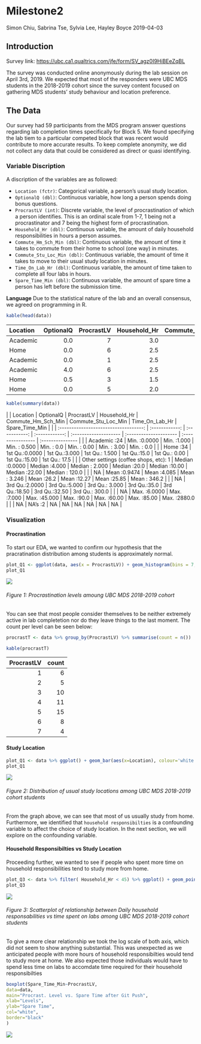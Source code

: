 Milestone2
================
Simon Chiu, Sabrina Tse, Sylvia Lee, Hayley Boyce
2019-04-03

## Introduction

Survey link: <https://ubc.ca1.qualtrics.com/jfe/form/SV_agz0I9HiBEeZqBL>

The survey was conducted online anonymously during the lab session on
April 3rd, 2019. We expected that most of the responders were UBC MDS
students in the 2018-2019 cohort since the survey content focused on
gathering MDS students’ study behaviour and location preference.

## The Data

Our survey had 59 participants from the MDS program answer questions
regarding lab completion times specifically for Block 5. We found
specifying the lab tiem to a particular competed block that was recent
would contribute to more accurate results. To keep complete anonymity,
we did not collect any data that could be considered as direct or quasi
identifying.

### Variable Discription

A discription of the variables are as followed:

  - `Location (fctr)`: Categorical variable, a person’s usual study
    location.  
  - `OptionalQ (dbl)`: Continuous variable, how long a person spends
    doing bonus questions.  
  - `ProcrastLV (int)`: Discrete variable, the level of procrastination
    of which a person identifies. This is an ordinal scale from 1-7, 1
    being not a procrastinator and 7 being the highest form of
    procrastination.
  - `Household_Hr (dbl)`: Continuous variable, the amount of daily
    household responsibilities in hours a person assumes.  
  - `Commute_Hm_Sch_Min (dbl)`: Continuous variable, the amount of time
    it takes to commute from their home to school (one way) in
    minutes.  
  - `Commute_Stu_Loc_Min (dbl)`: Continuous variable, the amount of time
    it takes to move to their usual study location in minutes.  
  - `Time_On_Lab_Hr (dbl)`: Continuous variable, the amount of time
    taken to complete all four labs in hours.  
  - `Spare_Time_Min (dbl)`: Continuous variable, the amount of spare
    time a person has left before the submission time.

**Language** Due to the statistical nature of the lab and an overall
consensus, we agreed on programming in
R.

``` r
kable(head(data))
```

| Location | OptionalQ | ProcrastLV | Household\_Hr | Commute\_Hm\_Sch\_Min | Commute\_Stu\_Loc\_Min | Time\_On\_Lab\_Hr | Spare\_Time\_Min |
| :------- | --------: | ---------: | ------------: | --------------------: | ---------------------: | ----------------: | ---------------: |
| Academic |       0.0 |          7 |           3.0 |                    20 |                     10 |                12 |               10 |
| Home     |       0.0 |          6 |           2.5 |                    35 |                      0 |                11 |              120 |
| Academic |       0.0 |          1 |           2.5 |                    20 |                     10 |                24 |              180 |
| Academic |       4.0 |          6 |           2.5 |                    25 |                     20 |                20 |              180 |
| Home     |       0.5 |          3 |           1.5 |                    40 |                     60 |                20 |             1440 |
| Home     |       0.0 |          5 |           2.0 |                    30 |                     10 |                15 |             2880 |

``` r
kable(summary(data))
```

|  |               Location                |   OptionalQ    |  ProcrastLV   | Household\_Hr  | Commute\_Hm\_Sch\_Min | Commute\_Stu\_Loc\_Min | Time\_On\_Lab\_Hr | Spare\_Time\_Min |
|  | :-----------------------------------: | :------------: | :-----------: | :------------: | :-------------------- | :--------------------- | :---------------- | :--------------- |
|  |             Academic :24              |  Min. :0.0000  |  Min. :1.000  |  Min. : 0.500  | Min. : 0.0            | Min. : 0.00            | Min. : 3.00       | Min. : 0.0       |
|  |               Home :34                | 1st Qu.:0.0000 | 1st Qu.:3.000 | 1st Qu.: 1.500 | 1st Qu.:15.0          | 1st Qu.: 0.00          | 1st Qu.:15.00     | 1st Qu.: 17.5    |
|  | Other settings (coffee shops, etc): 1 | Median :0.0000 | Median :4.000 | Median : 2.000 | Median :20.0          | Median :10.00          | Median :22.00     | Median : 120.0   |
|  |                  NA                   |  Mean :0.9474  |  Mean :4.085  |  Mean : 3.246  | Mean :26.2            | Mean :12.27            | Mean :25.85       | Mean : 346.2     |
|  |                  NA                   | 3rd Qu.:2.0000 | 3rd Qu.:5.000 | 3rd Qu.: 3.000 | 3rd Qu.:35.0          | 3rd Qu.:18.50          | 3rd Qu.:32.50     | 3rd Qu.: 300.0   |
|  |                  NA                   |  Max. :6.0000  |  Max. :7.000  |  Max. :45.000  | Max. :90.0            | Max. :60.00            | Max. :85.00       | Max. :2880.0     |
|  |                  NA                   |    NA’s :2     |      NA       |       NA       | NA                    | NA                     | NA                | NA               |

### Visualization

#### Procrastination

To start our EDA, we wanted to confirm our hypothesis that the
pracratination distribution among students is approximately
normal.

``` r
plot_Q1 <- ggplot(data, aes(x = ProcrastLV)) + geom_histogram(bins = 7, colour='white', fill = "#51B1D9")  + theme_bw() + labs(x= "Level of Procrastination", y = "Frequency", title = "Distribution of Procrastination levels Among MDS Students") + scale_x_continuous(breaks = seq(1, 7, len = 7) )
plot_Q1
```

![](Milestone2_files/figure-gfm/unnamed-chunk-6-1.png)<!-- -->

###### Figure 1: Procrastination levels amoung UBC MDS 2018-2019 cohort

You can see that most people consider themselves to be neither extremely
active in lab completetion nor do they leave things to the last moment.
The count per level can be seen below:

``` r
procrastT <- data %>% group_by(ProcrastLV) %>% summarise(count = n())

kable(procrastT)
```

| ProcrastLV | count |
| ---------: | ----: |
|          1 |     6 |
|          2 |     5 |
|          3 |    10 |
|          4 |    11 |
|          5 |    15 |
|          6 |     8 |
|          7 |     4 |

#### Study Location

``` r
plot_Q1 <- data %>% ggplot() + geom_bar(aes(x=Location), colour='white', fill = "#082042") +theme_bw() + labs(x= "Location", y = "Quantity of MDS Students", title = "Amount of MDS Students usual Study Location") 
plot_Q1
```

![](Milestone2_files/figure-gfm/unnamed-chunk-8-1.png)<!-- -->

###### Figure 2: Distribution of usual study locations among UBC MDS 2018-2019 cohort students

From the graph above, we can see that most of us usually study from
home. Furthermore, we identified that `household responsibilties` is a
confounding variable to affect the choice of study location. In the next
section, we will explore on the confounding variable.

#### Household Responsibilties vs Study Location

Proceeding further, we wanted to see if people who spent more time on
household responsibilities tend to study more from
home.

``` r
plot_Q3 <- data %>% filter( Household_Hr < 45) %>% ggplot() + geom_point(aes(x = log(Household_Hr), y= log(Time_On_Lab_Hr), colour = Location), size = 2)  +theme_bw() + labs(x= "Daily Household Responsibilities (log(hours))", y = "Time Spent on the Labs (log(hours))", title = "Relationship Between Time Spent on Labs versus Household Responsibilities ") + scale_color_manual(values  = c("#51B1D9", "#082042", "#BFA057"))
plot_Q3
```

![](Milestone2_files/figure-gfm/unnamed-chunk-9-1.png)<!-- -->

###### Figure 3: Scatterplot of relationship between Daily household responsabilities vs time spent on labs among UBC MDS 2018-2019 cohort students

To give a more clear relationship we took the log scale of both axis,
which did not seem to show anything substantial. This was unexpected as
we anticipated people with more hours of household responsibilties would
tend to study more at home. We also expected those individuals would
have to spend less time on labs to accomdate time required for their
household responsibilties

``` r
boxplot(Spare_Time_Min~ProcrastLV,
data=data,
main="Procrast. Level vs. Spare Time after Git Push",
xlab="Levels",
ylab="Spare Time",
col="white",
border="black"
)
```

![](Milestone2_files/figure-gfm/unnamed-chunk-10-1.png)<!-- -->
